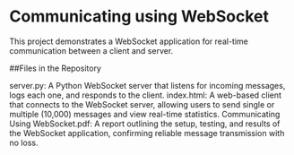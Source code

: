 # Communicating using WebSocket
This project demonstrates a WebSocket application for real-time communication between a client and server.

##Files in the Repository

server.py: A Python WebSocket server that listens for incoming messages, logs each one, and responds to the client.
index.html: A web-based client that connects to the WebSocket server, allowing users to send single or multiple (10,000) messages and view real-time statistics.
Communicating Using WebSocket.pdf: A report outlining the setup, testing, and results of the WebSocket application, confirming reliable message transmission with no loss.
